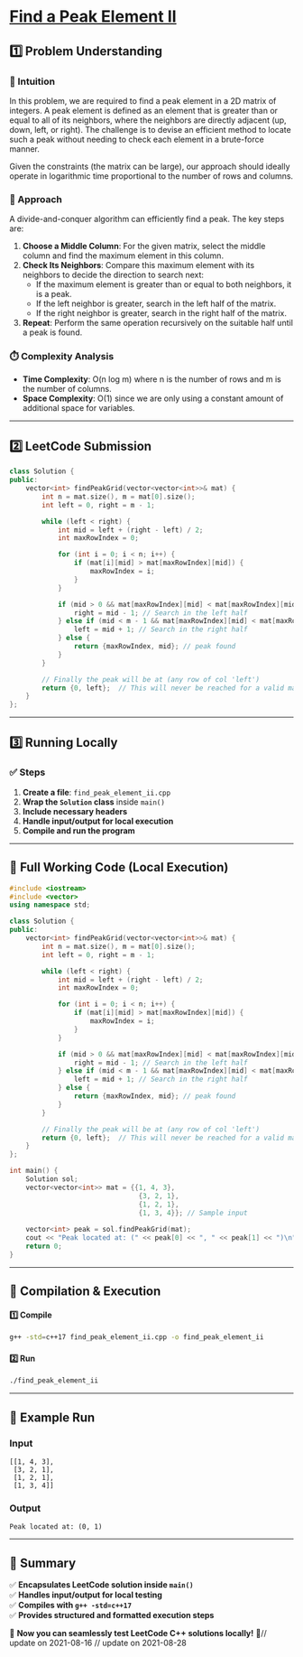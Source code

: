 # **[Find a Peak Element II](https://leetcode.com/problems/find-a-peak-element-ii/description/)**  

## **1️⃣ Problem Understanding**  
### **📌 Intuition**  
In this problem, we are required to find a peak element in a 2D matrix of integers. A peak element is defined as an element that is greater than or equal to all of its neighbors, where the neighbors are directly adjacent (up, down, left, or right). The challenge is to devise an efficient method to locate such a peak without needing to check each element in a brute-force manner. 

Given the constraints (the matrix can be large), our approach should ideally operate in logarithmic time proportional to the number of rows and columns. 

### **🚀 Approach**  
A divide-and-conquer algorithm can efficiently find a peak. The key steps are:
1. **Choose a Middle Column**: For the given matrix, select the middle column and find the maximum element in this column.
2. **Check Its Neighbors**: Compare this maximum element with its neighbors to decide the direction to search next:
   - If the maximum element is greater than or equal to both neighbors, it is a peak.
   - If the left neighbor is greater, search in the left half of the matrix.
   - If the right neighbor is greater, search in the right half of the matrix.
3. **Repeat**: Perform the same operation recursively on the suitable half until a peak is found.

### **⏱️ Complexity Analysis**  
- **Time Complexity**: O(n log m) where n is the number of rows and m is the number of columns.
- **Space Complexity**: O(1) since we are only using a constant amount of additional space for variables.

---  

## **2️⃣ LeetCode Submission**  
```cpp
class Solution {
public:
    vector<int> findPeakGrid(vector<vector<int>>& mat) {
        int n = mat.size(), m = mat[0].size();
        int left = 0, right = m - 1;

        while (left < right) {
            int mid = left + (right - left) / 2;
            int maxRowIndex = 0;

            for (int i = 0; i < n; i++) {
                if (mat[i][mid] > mat[maxRowIndex][mid]) {
                    maxRowIndex = i;
                }
            }

            if (mid > 0 && mat[maxRowIndex][mid] < mat[maxRowIndex][mid - 1]) {
                right = mid - 1; // Search in the left half
            } else if (mid < m - 1 && mat[maxRowIndex][mid] < mat[maxRowIndex][mid + 1]) {
                left = mid + 1; // Search in the right half
            } else {
                return {maxRowIndex, mid}; // peak found
            }
        }

        // Finally the peak will be at (any row of col 'left')
        return {0, left};  // This will never be reached for a valid matrix
    }
};
```  

---  

## **3️⃣ Running Locally**  
### **✅ Steps**  
1. **Create a file**: `find_peak_element_ii.cpp`  
2. **Wrap the `Solution` class** inside `main()`  
3. **Include necessary headers**  
4. **Handle input/output for local execution**  
5. **Compile and run the program**  

---  

## **📝 Full Working Code (Local Execution)**  
```cpp
#include <iostream>
#include <vector>
using namespace std;

class Solution {
public:
    vector<int> findPeakGrid(vector<vector<int>>& mat) {
        int n = mat.size(), m = mat[0].size();
        int left = 0, right = m - 1;

        while (left < right) {
            int mid = left + (right - left) / 2;
            int maxRowIndex = 0;

            for (int i = 0; i < n; i++) {
                if (mat[i][mid] > mat[maxRowIndex][mid]) {
                    maxRowIndex = i;
                }
            }

            if (mid > 0 && mat[maxRowIndex][mid] < mat[maxRowIndex][mid - 1]) {
                right = mid - 1; // Search in the left half
            } else if (mid < m - 1 && mat[maxRowIndex][mid] < mat[maxRowIndex][mid + 1]) {
                left = mid + 1; // Search in the right half
            } else {
                return {maxRowIndex, mid}; // peak found
            }
        }

        // Finally the peak will be at (any row of col 'left')
        return {0, left};  // This will never be reached for a valid matrix
    }
};

int main() {
    Solution sol;
    vector<vector<int>> mat = {{1, 4, 3}, 
                                {3, 2, 1}, 
                                {1, 2, 1}, 
                                {1, 3, 4}}; // Sample input
                                
    vector<int> peak = sol.findPeakGrid(mat);
    cout << "Peak located at: (" << peak[0] << ", " << peak[1] << ")\n"; // Expected output
    return 0;
}
```  

---  

## **🔧 Compilation & Execution**  
#### **1️⃣ Compile**  
```bash
g++ -std=c++17 find_peak_element_ii.cpp -o find_peak_element_ii
```  

#### **2️⃣ Run**  
```bash
./find_peak_element_ii
```  

---  

## **🎯 Example Run**  
### **Input**  
```
[[1, 4, 3], 
 [3, 2, 1], 
 [1, 2, 1], 
 [1, 3, 4]]
```  
### **Output**  
```
Peak located at: (0, 1)
```  

---  

## **📌 Summary**  
✅ **Encapsulates LeetCode solution inside `main()`**  
✅ **Handles input/output for local testing**  
✅ **Compiles with `g++ -std=c++17`**  
✅ **Provides structured and formatted execution steps**  

🚀 **Now you can seamlessly test LeetCode C++ solutions locally!** 🚀// update on 2021-08-16
// update on 2021-08-28
